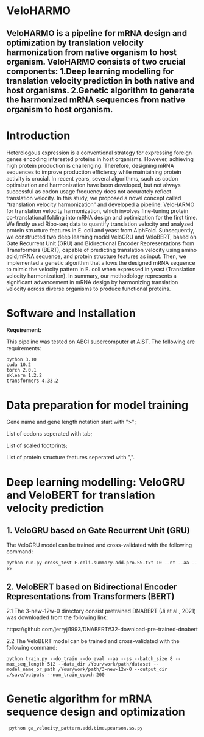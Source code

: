 # VeloHARMO
## VeloHARMO is a pipeline for mRNA design and optimization by translation velocity harmonization from native organism to host organism. VeloHARMO consists of two crucial components: 1.Deep learning modelling for translation velocity prediction in both native and host organisms. 2.Genetic algorithm to generate the harmonized mRNA sequences from native organism to host organism.

<h1>Introduction</h1>

<p>Heterologous expression is a conventional strategy for expressing foreign genes encoding interested proteins in host organisms. However, achieving high protein production is challenging. Therefore, designing mRNA sequences to improve production efficiency while maintaining protein activity is crucial. In recent years, several algorithms, such as codon optimization and harmonization have been developed, but not always successful as codon usage frequency does not accurately reflect translation velocity. In this study, we proposed a novel concept called “translation velocity harmonization” and developed a pipeline: VeloHARMO for translation velocity harmonization, which involves fine-tuning protein co-translational folding into mRNA design and optimization for the first time. We firstly used Ribo-seq data to quantify translation velocity and analyzed protein structure features in E. coli and yeast from AlphFold. Subsequently, we constructed two deep learning model VeloGRU and VeloBERT, based on Gate Recurrent Unit (GRU) and Bidirectional Encoder Representations from Transformers (BERT), capable of predicting translation velocity using amino acid,mRNA sequence, and protein structure features as input. Then, we implemented a genetic algorithm that allows the designed mRNA sequence to mimic the velocity pattern in E. coli when expressed in yeast (Translation velocity harmonization). In summary, our methodology represents a significant advancement in mRNA design by harmonizing translation velocity across diverse organisms to produce functional proteins.</p>

<h1>Software and Installation</h1>
<p><strong>Requirement:</strong></p>
<p>This pipeline was tested on ABCI supercomputer at AIST. The following are requirements:</p>

<pre><code>python 3.10
cuda 10.2
torch 2.0.1
sklearn 1.2.2
transformers 4.33.2</code></pre>



<h1>Data preparation for model training</h1>

<p>Gene name and gene length notation start with ">";</p>
<p>List of codons seperated with tab;</p>
<p>List of scaled footprints;</p>
<p>List of protein structure features seperated with ",".</p>

<h1>Deep learning modelling: VeloGRU and VeloBERT for translation velocity prediction</h1>
<h2>1. VeloGRU based on Gate Recurrent Unit (GRU)</h2>
<p>The VeloGRU model can be trained and cross-validated with the following command:</p>
<pre><code>python run.py cross_test E.coli.summary.add.pro.SS.txt 10 --nt --aa --ss </code></pre>

<h2>2. VeloBERT based on Bidirectional Encoder Representations from Transformers (BERT)</h2>
<p>2.1 The 3-new-12w-0 directory consist pretrained DNABERT (Ji et al., 2021) was downloaded from the following link:
  
<p> https://github.com/jerryji1993/DNABERT#32-download-pre-trained-dnabert </p>

<p>2.2 The VeloBERT model can be trained and cross-validated with the following command:</p>
<pre><code>python train.py --do_train --do_eval --aa --ss --batch_size 8 --max_seq_length 512 --data_dir /Your/work/path/dataset --model_name_or_path /Your/work/path/3-new-12w-0 --output_dir ./save/outputs --num_train_epoch 200 </code></pre>

<h1>Genetic algorithm for mRNA sequence design and optimization</h1>

<pre><code> python ga_velocity_pattern.add.time.pearson.ss.py </code></pre>











